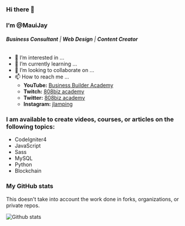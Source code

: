 <!---
MauiJay/MauiJay is a ✨ special ✨ repository because its `README.md` (this file) appears on your GitHub profile.
You can click the Preview link to take a look at your changes.
--->

### Hi there 👋

### I’m @MauiJay

###### ***Business Consultant*** | ***Web Design*** | ***Content Creator***
##

- 👀 I’m interested in ...
- 🌱 I’m currently learning ...
- 💞️ I’m looking to collaborate on ...
- 📫 How to reach me ...
  * **YouTube:** [Business Builder Academy](https://youtube.com/c/808biz)
  * **Twitch:** [808biz academy](https://twitch.tv/jaylamping)
  * **Twitter:** [808biz academy](https://twitter.com/jaylamping)
  * **Instagram:** [jlamping](https://www.instagram.com/jlamping)

### I am available to create videos, courses, or articles on the following topics:

* CodeIgniter4
* JavaScript
* Sass
* MySQL
* Python
* Blockchain

### My GitHub stats

This doesn't take into account the work done in forks, organizations, or private repos.

![Github stats](https://github-readme-stats.vercel.app/api?username=MauiJay&show_icons=true)
